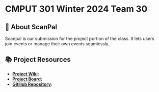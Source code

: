 # CMPUT 301 Winter 2024 Team 30

## 🚀 About ScanPal

Scanpal is our submission for the project portion of the class. It lets users join events or manage their own events seamlessly.

## 📚 Project Resources

- **[Project Wiki](https://github.com/CMPUT301W24T30/ScanPal/wiki):**
- **[Project Board](https://github.com/orgs/CMPUT301W24T30/projects/1):**
- **[GitHub Repository](https://github.com/CMPUT301W24T30/ScanPal):**
